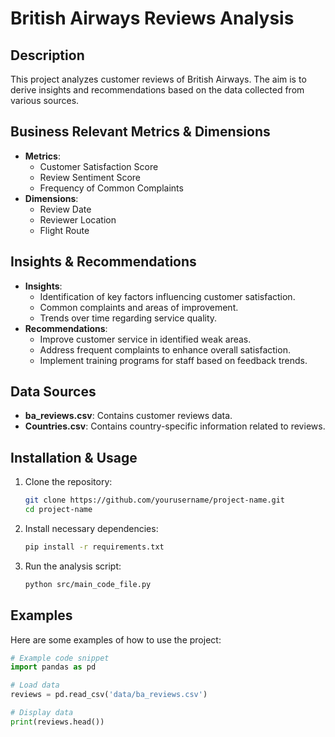 # British Airways Reviews Analysis

## Description
This project analyzes customer reviews of British Airways. The aim is to derive insights and recommendations based on the data collected from various sources.

## Business Relevant Metrics & Dimensions
- **Metrics**:
  - Customer Satisfaction Score
  - Review Sentiment Score
  - Frequency of Common Complaints
- **Dimensions**:
  - Review Date
  - Reviewer Location
  - Flight Route

## Insights & Recommendations
- **Insights**:
  - Identification of key factors influencing customer satisfaction.
  - Common complaints and areas of improvement.
  - Trends over time regarding service quality.
- **Recommendations**:
  - Improve customer service in identified weak areas.
  - Address frequent complaints to enhance overall satisfaction.
  - Implement training programs for staff based on feedback trends.

## Data Sources
- **ba_reviews.csv**: Contains customer reviews data.
- **Countries.csv**: Contains country-specific information related to reviews.

## Installation & Usage
1. Clone the repository:
    ```bash
    git clone https://github.com/yourusername/project-name.git
    cd project-name
    ```
2. Install necessary dependencies:
    ```bash
    pip install -r requirements.txt
    ```
3. Run the analysis script:
    ```bash
    python src/main_code_file.py
    ```

## Examples
Here are some examples of how to use the project:

```python
# Example code snippet
import pandas as pd

# Load data
reviews = pd.read_csv('data/ba_reviews.csv')

# Display data
print(reviews.head())
